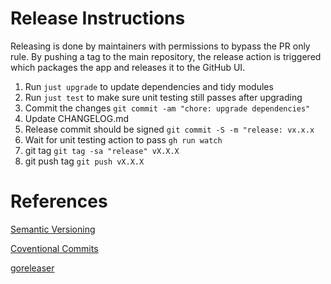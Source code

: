 # Release Instructions

Releasing is done by maintainers with permissions to bypass the PR only rule.
By pushing a tag to the main repository, the release action is triggered which
packages the app and releases it to the GitHub UI.

1. Run `just upgrade` to update dependencies and tidy modules
1. Run `just test` to make sure unit testing still passes after upgrading
1. Commit the changes `git commit -am "chore: upgrade dependencies"`
1. Update CHANGELOG.md
1. Release commit should be signed `git commit -S -m "release: vx.x.x`
1. Wait for unit testing action to pass `gh run watch`
1. git tag `git tag -sa "release" vX.X.X`
1. git push tag `git push vX.X.X`

# References

[Semantic Versioning](https://semver.org/)

[Coventional Commits](https://www.conventionalcommits.org/en/v1.0.0/)

[goreleaser](https://goreleaser.com/)

